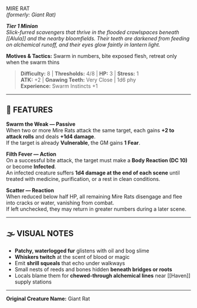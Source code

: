 MIRE RAT  
*(formerly: Giant Rat)*

***Tier 1 Minion***  
*Slick-furred scavengers that thrive in the flooded crawlspaces beneath [[Alula]] and the nearby bloomfields. Their teeth are darkened from feeding on alchemical runoff, and their eyes glow faintly in lantern light.*

**Motives & Tactics:** Swarm in numbers, bite exposed flesh, retreat only when the swarm thins

> **Difficulty:** 8 | **Thresholds:** 4/8 | **HP:** 3 | **Stress:** 1  
> **ATK:** +2 | **Gnawing Teeth:** Very Close | 1d6 phy  
> **Experience:** Swarm Instincts +1

---

## 🐀 FEATURES

**Swarm the Weak — Passive**  
When two or more Mire Rats attack the same target, each gains **+2 to attack rolls** and deals **+1d4 damage**.  
If the target is already **Vulnerable**, the GM gains **1 Fear**.

**Filth Fever — Action**  
On a successful bite attack, the target must make a **Body Reaction (DC 10)** or become **Infected**.  
An infected creature suffers **1d4 damage at the end of each scene** until treated with medicine, purification, or a rest in clean conditions.

**Scatter — Reaction**  
When reduced below half HP, all remaining Mire Rats disengage and flee into cracks or water, vanishing from combat.  
If left unchecked, they may return in greater numbers during a later scene.

---

## 🌫️ VISUAL NOTES  
- **Patchy, waterlogged fur** glistens with oil and bog slime  
- **Whiskers twitch** at the scent of blood or magic  
- Emit **shrill squeals** that echo under walkways  
- Small nests of reeds and bones hidden **beneath bridges or roots**  
- Locals blame them for **chewed-through alchemical lines** near [[Haven]] supply stations

---

**Original Creature Name:** Giant Rat
